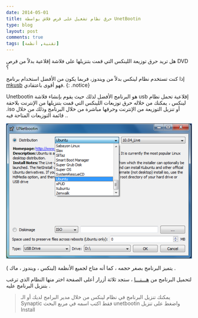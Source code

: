 ```yaml
---
date: 2014-05-01
title: حرق نظام تشغيل على قرص فلاش بواسطة UnetBootin
type: blog
layout: post
comments: true
tags: [تقنية, أنظمة]
---
```


هل تريد حرق توزيعة اللينكس التي قمت بتنزيلها على فلاشة إقلاعية بدلاً من قرص DVD ؟ 

إذا كنت تستخدم نظام لينكس بدلاً من ويندوز، فربما يكون من الأفضل استخدام برنامج [mkusb](/mkusb) فهو أقوى باعتقادي.
{: .notice}

Unetbootin هو البرنامج الأفضل لذلك حيث يقوم بإنشاء فلاشة usb إقلاعية تحمل نظام لينكس ، يمكنك من خلاله حرق توزيعات اللينكس التي قمت بتنزيلها من الإنترنت بلاحقة .iso أو تنزيل التوزيعة من الإنترنت وحرقها مباشرة من خلال البرنامج وذلك من خلال قائمة التوزيعات المتاحة فيه ..

![unetbootin لحرق نظام تشغيل على قرص فلاش](/assets/unetbootin-windows7.png)

يتميز البرنامج بصغر حجمه ، كما أنه متاح لجميع الأنظمة (لينكس ، ويندوز ، ماك ) .

لتحميل البرنامج من [هـــنـــا](http://unetbootin.sourceforge.net/) ، ستجد ثلاثة أزرار أعلى الصفحة اختر منها النظام الذي ترغب بتنزيل البرنامج عليه .

> يمكنك تنزيل البرنامج في نظام لينكس من خلال مدير البرامج لديك أو الـ Synaptic فقط اكتب اسمه في مربع البحث unetbootin واضغط على تنزيل Install

